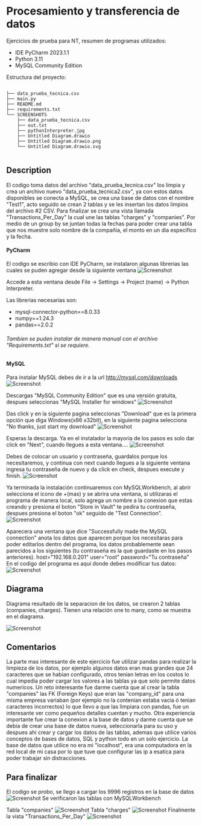 # Procesamiento y transferencia de datos
Ejercicios de prueba para NT, resumen de programas utilizados:
* IDE PyCharm 2023.1.1
* Python 3.11
* MySQL Community Edition

Estructura del proyecto:

<code>
├── data_prueba_tecnica.csv
├── main.py
├── README.md
├── requirements.txt
└── SCREENSHOTS
    ├── data_prueba_tecnica.csv
    ├── out.txt
    ├── pythonInterpreter.jpg
    ├── Untitled Diagram.drawio
    ├── Untitled Diagram.drawio.png
    └── Untitled Diagram.drawio.svg

</code>


## Description
El codigo toma datos del archivo "data_prueba_tecnica.csv" los limpia y crea un archivo nuevo "data_prueba_tecnica2.csv", ya con estos datos disponibles 
se conecta a MySQL, se crea una base de datos con el nombre "Test1", acto seguido se crean 2 tablas y se les insertan los datos limpios del archivo #2 CSV. Para finalizar
se crea una vista llamada "Transactions_Per_Day" la cual une las tablas "charges" y "companies". Por medio de un group by se juntan todas la fechas para poder crear
una tabla que nos muestre solo nombre de la compañia, el monto en un dia especifico y la fecha.

#### PyCharm
El codigo se escribio con IDE PyCharm, se instalaron algunas librerias las cuales se puden agregar desde la siguiente ventana 
![Screenshot](/Images/pythonInterpreter.jpg)

Accede a esta ventana desde File -> Settings -> Project (name) -> Python Interpreter.

Las librerias necesarias son:
* mysql-connector-python==8.0.33
* numpy==1.24.3
* pandas==2.0.2

###### Tambien se puden instalar de manera manual con el archivo "Requirements.txt" si se requiere.

#### MySQL
Para instalar MySQL debes de ir a la url http://mysql.com/downloads
![Screenshot](/Images/mysqlComu.jpg)

Descargas "MySQL Community Edition" que es una versión gratuita, despues seleccionas "MySQL Installer for windows"
![Screenshot](/Images/mysqlComu2.jpg)

Das click y en la siguiente pagina seleccionas "Download" que es la primera opción que diga Windows(x86 x32bit), en la siguiente pagina selecciona 
"No thanks, just start my download"
![Screenshot](/Images/mysqlComu3.jpg)

Esperas la descarga.
Ya en el instalador la mayoria de los pasos es solo dar click en "Next", cuando llegues a esta ventana....
![Screenshot](/Images/mysqlComu4.jpg)

Debes de colocar un usuario y contraseña, guardalos porque los necesitaremos, y continua con next cuando llegues a la siguiente ventana ingresa tu contraseña
de nuevo y da click en check, despues execute y finish.
![Screenshot](/Images/mysqlComu5.jpg)

Ya terminada la instalación continuaremos con MySQLWorkbench, al abrir selecciona el icono de +(mas) y se abrira una ventana, si utilizaras el programa de 
manera local, solo agrega un nombre a la conexion que estas creando y presiona el boton "Store in Vault" te pedira tu contraseña, despues presiona el boton "ok" seguido
de  "Test Connection".
![Screenshot](/Images/mysqlComu6.jpg)

Aparecera una ventana que dice "Successfully made the MySQL connection" anota los datos que aparecen porque los necesitaras para poder editarlos dentro del programa, los
datos probablemente sean parecidos a los siguientes (tu contraseña es la que guardaste en los pasos anteriores).
host="192.168.0.201"
user="root"
password="Tu contraseña"
En el codigo del programa es aqui donde debes modificar tus datos:
![Screenshot](/Images/datosMySQL.jpg)

## Diagrama
Diagrama resultado de la separacion de los datos, se crearon 2 tablas (companies, charges). Tienen una relación one to many, como se muestra en el diagrama.

![Screenshot](/Images/Diagram.jpg)

## Comentarios

La parte mas interesante de este ejercicio fue utilizar pandas para realizar la limpieza de los datos, por ejemplo algunos datos eran mas grandes que 24 
caracteres que se habian configurado, otros tenian letras en los costos lo cual impedia poder cargar los valores a las tablas ya que solo permite datos numericos.
Un reto interesante fue darme cuenta que al crear la tabla "companies" las FK (Foreign Keys) que eran las "company_id" para una misma empresa variaban (por ejemplo no
la contenian estaba vacia ó tenian caracteres incorrectos) lo que llevo a que las limpiara con pandas, fue un interesante ver como pequeños detalles cuentan y mucho.
Otra experiencia importante fue crear la conexion a la base de datos y darme cuenta que se debia de crear una base de datos nueva, seleccionarla para su uso
y despues ahí crear y cargar los datos de las tablas, ademas que utilice varios conceptos de bases de datos, SQL y python todo en un solo ejercicio.
La base de datos que utilice no era mi "localhost", era una computadora en la red local de mi casa por lo que tuve que configurar las ip a esatica para poder trabajar sin
distracciones.

## Para finalizar
El codigo se probo, se llego a cargar los 9996 registros en la base de datos
![Screenshot](/Images/FIN1.jpg)
Se verificaron las tablas con MySQLWorkbench

Tabla "companies"
![Screenshot](/Images/FIN2.jpg)
Tabla "charges"
![Screenshot](/Images/FIN3.jpg)
Finalmente la vista "Transactions_Per_Day"
![Screenshot](/Images/FIN4.jpg)

